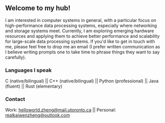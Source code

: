 ## Welcome to my hub!

<!--
**zhengk30/zhengk30** is a ✨ _special_ ✨ repository because its `README.md` (this file) appears on your GitHub profile.

Here are some ideas to get you started:

- 🔭 I’m currently working on ...
- 🌱 I’m currently learning ...
- 👯 I’m looking to collaborate on ...
- 🤔 I’m looking for help with ...
- 💬 Ask me about ...
- 📫 How to reach me: ...
- 😄 Pronouns: ...
- ⚡ Fun fact: ...
-->
I am interested in computer systems in general, with a particular focus on high-performance data processing systems, especially where networking and storage systems meet. Currently, I am exploring emerging hardware resources and applying them to achieve better performance and scalability for large-scale data processing systems. If you'd like to get in touch with me, please feel free to drop me an email (I prefer written communication as I believe writing prompts one to take time to phrase things they want to say carefully).

### Languages I speak
C (native/bilingual) || C++ (native/bilingual) || Python (professional) || Java (fluent) || Rust (elementary)

### Contact
Work: helloworld.zheng@mail.utoronto.ca || Personal: realkaiwenzheng@outlook.com
